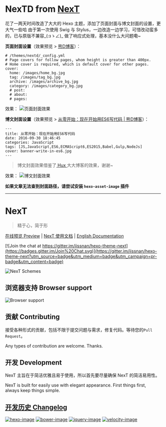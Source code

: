 # NexTD from [NexT](https://github.com/iissnan/hexo-theme-next/)

花了一两天时间改造了大大的 Hexo 主题，添加了页面封面与博文封面的设置，更大气一些哈
由于第一次使用 Swig 与 Stylus，一边改造一边学习，可惜改动蛮多的，已与原版不兼容_(:зゝ∠)_
做了响应式处理，基本没什么大问题嘞~

**页面封面设置**（效果预览 > [熊D博客](https://blog.beard.ink/)）：
```
# /themes/nextd/_config.yml
# Page covers for follow pages, whom height is greater than 400px.
# Home cover is required, which is default cover for other pages.
cover:
  home: /images/home_bg.jpg
  tag: /images/tag_bg.jpg
  archive: /images/archive_bg.jpg
  category: /images/category_bg.jpg
  # post: 
  # about: 
  # pages: 
```
效果：
![页面封面效果](https://github.com/HiDino9/hexo-theme-nextd/blob/master/test/nextd_home_preview.jpg?raw=true)

**博文封面设置**（效果预览 > [从零开始：现在开始用ES6写代码 | 熊D博客](https://blog.beard.ink/JavaScript/从零开始：现在开始用ES6写代码/)）：
```
---
title: 从零开始：现在开始用ES6写代码
date: 2016-09-30 18:46:45
categories: JavaScript
tags: [JS,JavaScript,ES6,ECMAScript6,ES2015,Babel,Gulp,NodeJs]
cover: banner-write-in-es6.jpg
---
```
> 博文封面效果借鉴了[ Hux ](https://github.com/huxpro)大大博客的效果，谢谢~

效果：
![博文封面效果](https://github.com/HiDino9/hexo-theme-nextd/blob/master/test/nextd_post_preview.jpg?raw=true)

**如果文章无法查到封面路径，请尝试安装 `hexo-asset-image` 插件**

***

# NexT

> 精于心，简于形

<a href="http://notes.iissnan.com" target="_blank">在线预览 Preview</a> | <a href="http://theme-next.iissnan.com" target="_blank">NexT 使用文档</a> |  [English Documentation](README.en.md)

[![Join the chat at https://gitter.im/iissnan/hexo-theme-next](https://badges.gitter.im/Join%20Chat.svg)](https://gitter.im/iissnan/hexo-theme-next?utm_source=badge&utm_medium=badge&utm_campaign=pr-badge&utm_content=badge)

![NexT Schemes](http://iissnan.com/nexus/next/next-schemes.jpg)


## 浏览器支持 Browser support

![Browser support](http://iissnan.com/nexus/next/browser-support.png)


## 贡献 Contributing

接受各种形式的贡献，包括不限于提交问题与需求，修复代码。等待您的`Pull Request`。

Any types of contribution are welcome. Thanks.

## 开发 Development

NexT 主旨在于简洁优雅且易于使用，所以首先要尽量确保 NexT 的简洁易用性。

NexT is built for easily use with elegant appearance. First things first, always keep things simple.

## [开发历史 Changelog](https://github.com/iissnan/hexo-theme-next/wiki/Changelog)

[![hexo-image]][hexo-url]
[![bower-image]][bower-url]
[![jquery-image]][jquery-url]
[![velocity-image]][velocity-url]

[hexo-image]: http://img.shields.io/badge/Hexo-2.4+-2BAF2B.svg?style=flat-square
[hexo-url]: http://hexo.io
[bower-image]: http://img.shields.io/badge/Bower-*-2BAF2B.svg?style=flat-square
[bower-url]: http://bower.io
[jquery-image]: https://img.shields.io/badge/jquery-2.1-2BAF2B.svg?style=flat-square
[jquery-url]: http://jquery.com/
[velocity-image]: https://img.shields.io/badge/Velocity-1.2-2BAF2B.svg?style=flat-square
[velocity-url]: http://julian.com/research/velocity/
